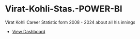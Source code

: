# Virat-Kohli-Stas.-POWER-BI
Virat Kohli Career Statistic form 2008 - 2024 about all his innings

- <a href=https://github.com/mithildabhi/Virat-Kohli-Stas.-POWER-BI/blob/main/Screenshot%202025-03-11%20133748.png> View Dashboard </a>
